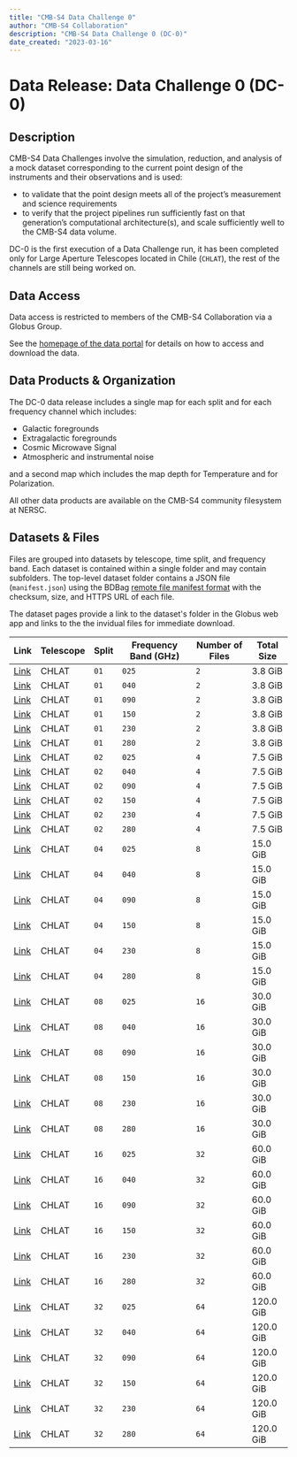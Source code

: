 ```yaml
---
title: "CMB-S4 Data Challenge 0"
author: "CMB-S4 Collaboration"
description: "CMB-S4 Data Challenge 0 (DC-0)"
date_created: "2023-03-16"
---
```


# Data Release: Data Challenge 0 (DC-0)

## Description

CMB-S4 Data Challenges involve the simulation, reduction, and analysis of a mock dataset corresponding to the current point design of the instruments and their observations and is used:

* to validate that the point design meets all of the project’s measurement and science requirements
* to verify that the project pipelines run sufficiently fast on that generation’s computational architecture(s), and scale sufficiently well to the CMB-S4 data volume.

DC-0 is the first execution of a Data Challenge run, it has been completed only for Large Aperture Telescopes located in Chile (`CHLAT`), the rest of the channels are still being worked on.

## Data Access

Data access is restricted to members of the CMB-S4 Collaboration via a Globus Group.

See the [homepage of the data portal](index.md) for details on how to access and download the data.

## Data Products & Organization

The DC-0 data release includes a single map for each split and for each frequency channel which includes:

* Galactic foregrounds
* Extragalactic foregrounds
* Cosmic Microwave Signal
* Atmospheric and instrumental noise

and a second map which includes the map depth for Temperature and for Polarization.

All other data products are available on the CMB-S4 community filesystem at NERSC.

## Datasets & Files

Files are grouped into datasets by telescope, time split, and frequency band. Each dataset is contained within a single folder and may contain subfolders. The top-level dataset folder contains a JSON file (`manifest.json`) using the BDBag [remote file manifest
format](https://github.com/fair-research/bdbag/blob/master/doc/config.md#remote-file-manifest) with the checksum, size, and HTTPS URL of each file.

The dataset pages provide a link to the dataset's folder in the Globus web app and links to the the invidual files for immediate download.


|                Link                | Telescope | Split | Frequency Band (GHz) | Number of Files | Total Size |
| ---------------------------------- | --------- | ----- | -------------------- | --------------- | ---------- |
| [Link](dc0-chlat-split01-025.html) | CHLAT     | `01`  | `025`                | `2`             | 3.8 GiB    |
| [Link](dc0-chlat-split01-040.html) | CHLAT     | `01`  | `040`                | `2`             | 3.8 GiB    |
| [Link](dc0-chlat-split01-090.html) | CHLAT     | `01`  | `090`                | `2`             | 3.8 GiB    |
| [Link](dc0-chlat-split01-150.html) | CHLAT     | `01`  | `150`                | `2`             | 3.8 GiB    |
| [Link](dc0-chlat-split01-230.html) | CHLAT     | `01`  | `230`                | `2`             | 3.8 GiB    |
| [Link](dc0-chlat-split01-280.html) | CHLAT     | `01`  | `280`                | `2`             | 3.8 GiB    |
| [Link](dc0-chlat-split02-025.html) | CHLAT     | `02`  | `025`                | `4`             | 7.5 GiB    |
| [Link](dc0-chlat-split02-040.html) | CHLAT     | `02`  | `040`                | `4`             | 7.5 GiB    |
| [Link](dc0-chlat-split02-090.html) | CHLAT     | `02`  | `090`                | `4`             | 7.5 GiB    |
| [Link](dc0-chlat-split02-150.html) | CHLAT     | `02`  | `150`                | `4`             | 7.5 GiB    |
| [Link](dc0-chlat-split02-230.html) | CHLAT     | `02`  | `230`                | `4`             | 7.5 GiB    |
| [Link](dc0-chlat-split02-280.html) | CHLAT     | `02`  | `280`                | `4`             | 7.5 GiB    |
| [Link](dc0-chlat-split04-025.html) | CHLAT     | `04`  | `025`                | `8`             | 15.0 GiB   |
| [Link](dc0-chlat-split04-040.html) | CHLAT     | `04`  | `040`                | `8`             | 15.0 GiB   |
| [Link](dc0-chlat-split04-090.html) | CHLAT     | `04`  | `090`                | `8`             | 15.0 GiB   |
| [Link](dc0-chlat-split04-150.html) | CHLAT     | `04`  | `150`                | `8`             | 15.0 GiB   |
| [Link](dc0-chlat-split04-230.html) | CHLAT     | `04`  | `230`                | `8`             | 15.0 GiB   |
| [Link](dc0-chlat-split04-280.html) | CHLAT     | `04`  | `280`                | `8`             | 15.0 GiB   |
| [Link](dc0-chlat-split08-025.html) | CHLAT     | `08`  | `025`                | `16`            | 30.0 GiB   |
| [Link](dc0-chlat-split08-040.html) | CHLAT     | `08`  | `040`                | `16`            | 30.0 GiB   |
| [Link](dc0-chlat-split08-090.html) | CHLAT     | `08`  | `090`                | `16`            | 30.0 GiB   |
| [Link](dc0-chlat-split08-150.html) | CHLAT     | `08`  | `150`                | `16`            | 30.0 GiB   |
| [Link](dc0-chlat-split08-230.html) | CHLAT     | `08`  | `230`                | `16`            | 30.0 GiB   |
| [Link](dc0-chlat-split08-280.html) | CHLAT     | `08`  | `280`                | `16`            | 30.0 GiB   |
| [Link](dc0-chlat-split16-025.html) | CHLAT     | `16`  | `025`                | `32`            | 60.0 GiB   |
| [Link](dc0-chlat-split16-040.html) | CHLAT     | `16`  | `040`                | `32`            | 60.0 GiB   |
| [Link](dc0-chlat-split16-090.html) | CHLAT     | `16`  | `090`                | `32`            | 60.0 GiB   |
| [Link](dc0-chlat-split16-150.html) | CHLAT     | `16`  | `150`                | `32`            | 60.0 GiB   |
| [Link](dc0-chlat-split16-230.html) | CHLAT     | `16`  | `230`                | `32`            | 60.0 GiB   |
| [Link](dc0-chlat-split16-280.html) | CHLAT     | `16`  | `280`                | `32`            | 60.0 GiB   |
| [Link](dc0-chlat-split32-025.html) | CHLAT     | `32`  | `025`                | `64`            | 120.0 GiB  |
| [Link](dc0-chlat-split32-040.html) | CHLAT     | `32`  | `040`                | `64`            | 120.0 GiB  |
| [Link](dc0-chlat-split32-090.html) | CHLAT     | `32`  | `090`                | `64`            | 120.0 GiB  |
| [Link](dc0-chlat-split32-150.html) | CHLAT     | `32`  | `150`                | `64`            | 120.0 GiB  |
| [Link](dc0-chlat-split32-230.html) | CHLAT     | `32`  | `230`                | `64`            | 120.0 GiB  |
| [Link](dc0-chlat-split32-280.html) | CHLAT     | `32`  | `280`                | `64`            | 120.0 GiB  |
